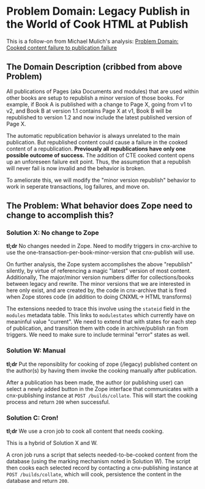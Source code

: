 # Problem Domain: Legacy Publish in the World of Cook HTML at Publish

This is a follow-on from Michael Mulich's analysis:  [Problem Domain: Cooked content failure to publication failure](https://github.com/openstax/napkin-notes/blob/753c3fd71164881cda185010c787c0ee312959a1/pumazi/cnx/problem-domain--cooked-to-failure.md)

## The Domain Description (cribbed from above Problem)

All publications of Pages (aka Documents and modules) that are used within
other books are setup to republish a minor version of those books. For example,
if Book A is published with a change to Page X, going from  v1 to v2, and Book
B at version 1.1 contains Page X at v1, Book B will be republished to version
1.2 and now include the latest published version of Page X.

The automatic republication behavior is always unrelated to the main
publication. But republished content could cause a failure in the cooked
content of a republication. **Previously all republications have only one
possible outcome of success.** The addition of CTE cooked content opens up an
unforeseen failure exit point. Thus, the assumption that a republish will never
fail is now invalid and the behavior is broken.

To ameliorate this, we will modify the "minor version republish" behavior
to work in seperate transactions, log failures, and move on.

## The Problem: What behavior does Zope need to change to accomplish this?

### Solution X: No change to Zope

**tl;dr**  No changes needed in Zope. Need to modify triggers in cnx-archive to
use the one-transaction-per-book-minor-version that cnx-publish will use.

On further analysis, the Zope system accomplishes the above "republish" silently,
by virtue of referencing a magic "latest" version of most content. Additionally,
The major/minor version numbers differ for collections/books between legacy and
rewrite. The minor versions that we are interested in here only exist, and are
created by, the code in cnx-archive that is fired when Zope stores code (in addition
to doing CNXML-> HTML transforms)

The extensions needed to trace this involve using the `stateid` field in the
`modules` metadata table. This links to `modulestates` which currently have on
meaninful value "current". We need to extend that with states for each step of
publication, and transition them with code in archive/publish ran from triggers.
We need to make sure to include terminal "error" states as well.


### Solution W: Manual

**tl;dr** Put the reponsiblity for cooking of zope (/legacy) published content
on the author(s) by having them invoke the cooking manually after publication.

After a publication has been made, the author (or publishing user) can select
a newly added button in the Zope interface that communicates with
a cnx-publishing instance at `POST /builds/collate`. This will start
the cooking process and return `200` when successful.

### Solution C: Cron!

**tl;dr** We use a cron job to cook all content that needs cooking.

This is a hybrid of Solution X and W.

A cron job runs a script that selects needed-to-be-cooked content from
the database (using the marking mechanism noted in Solution W).
The script then cooks each selected record by contacting
a cnx-publishing instance at `POST /builds/collate`,
which will cook, persistence the content in the database and return `200`.
